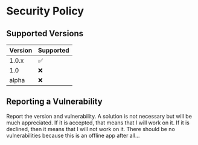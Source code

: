 # Security Policy

## Supported Versions

| Version | Supported          |
| ------- | ------------------ |
| 1.0.x   | :white_check_mark: |
| 1.0     | :x:                |
| alpha   | :x:                |

## Reporting a Vulnerability
Report the version and vulnerability. A solution is not necessary but will be much appreciated.
If it is accepted, that means that I will work on it. If it is declined, then it means that I will not work on it.
There should be no vulnerabilities because this is an offline app after all...
